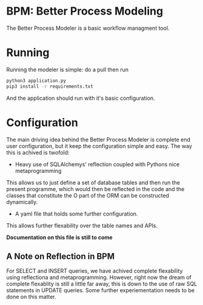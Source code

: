 # BPM: Better Process Modeling
The Better Process Modeler is a basic workflow managment tool.
# Running
Running the modeler is simple: do a pull then run 
```bash 
python3 application.py
pip3 install -r requirements.txt
```
And the application should run with it's basic configuration.

# Configuration
The main driving idea behind the Better Process Modeler is complete end user configuration, but it keep the configuration simple and easy. The way this is achived is twofold:
- Heavy use of SQLAlchemys' reflection coupled with Pythons nice metaprogramming

This allows us to just define a set of database tables and then run the present programme, which would then be reflected in the code and the classes that constitute the O part of the ORM can be constructed dynamically.

- A yaml file that holds some further configuration.

This allows further flexability over the table names and APIs.

 __Documentation on this file is still to come__

## A Note on Reflection in BPM
For SELECT and INSERT queries, we have achived complete flexability using reflectiona and metaprogramming. However, right now the dream of complete flexablity is still a little far away, this is down to the use of raw SQL statements in UPDATE queries. Some further experiementation needs to be done on this matter.